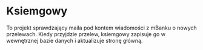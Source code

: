 # Ksiemgowy

To projekt sprawdzający maila pod kontem wiadomości z mBanku o nowych przelewach. 
Kiedy przyjdzie przelew, ksiemgowy zapisuje go w wewnętrznej bazie danych i aktualizuje stronę główną.
